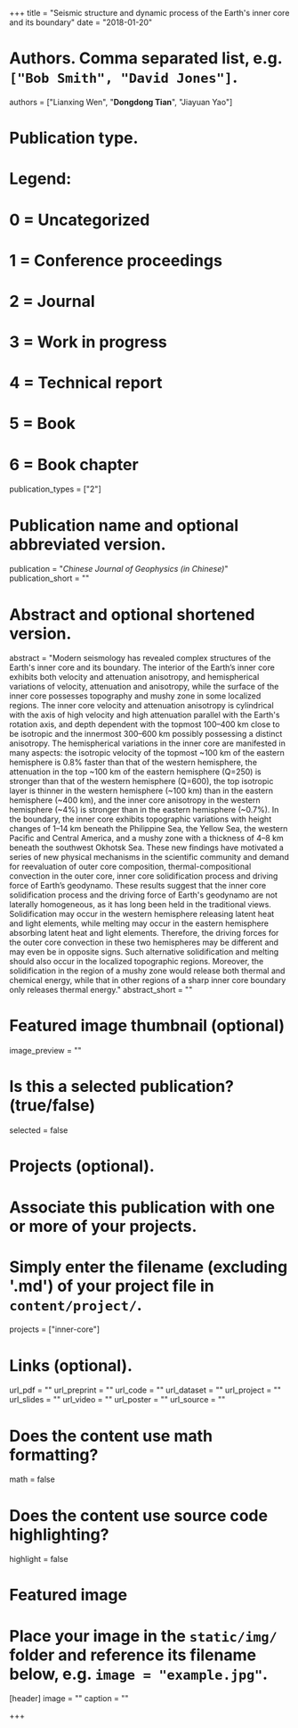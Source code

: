 +++
title = "Seismic structure and dynamic process of the Earth's inner core and its boundary"
date = "2018-01-20"

# Authors. Comma separated list, e.g. `["Bob Smith", "David Jones"]`.
authors = ["Lianxing Wen", "**Dongdong Tian**", "Jiayuan Yao"]

# Publication type.
# Legend:
# 0 = Uncategorized
# 1 = Conference proceedings
# 2 = Journal
# 3 = Work in progress
# 4 = Technical report
# 5 = Book
# 6 = Book chapter
publication_types = ["2"]

# Publication name and optional abbreviated version.
publication = "*Chinese Journal of Geophysics (in Chinese)*"
publication_short = ""

# Abstract and optional shortened version.
abstract = "Modern seismology has revealed complex structures of the Earth's inner core and its boundary. The interior of the Earth’s inner core exhibits both velocity and attenuation anisotropy, and hemispherical variations of velocity, attenuation and anisotropy, while the surface of the inner core possesses topography and mushy zone in some localized regions. The inner core velocity and attenuation anisotropy is cylindrical with the axis of high velocity and high attenuation parallel with the Earth's rotation axis, and depth dependent with the topmost 100–400 km close to be isotropic and the innermost 300–600 km possibly possessing a distinct anisotropy. The hemispherical variations in the inner core are manifested in many aspects: the isotropic velocity of the topmost ~100 km of the eastern hemisphere is 0.8% faster than that of the western hemisphere, the attenuation in the top ~100 km of the eastern hemisphere (Q=250) is stronger than that of the western hemisphere (Q=600), the top isotropic layer is thinner in the western hemisphere (~100 km) than in the eastern hemisphere (~400 km), and the inner core anisotropy in the western hemisphere (~4%) is stronger than in the eastern hemisphere (~0.7%). In the boundary, the inner core exhibits topographic variations with height changes of 1–14 km beneath the Philippine Sea, the Yellow Sea, the western Pacific and Central America, and a mushy zone with a thickness of 4–8 km beneath the southwest Okhotsk Sea. These new findings have motivated a series of new physical mechanisms in the scientific community and demand for reevaluation of outer core composition, thermal-compositional convection in the outer core, inner core solidification process and driving force of Earth’s geodynamo. These results suggest that the inner core solidification process and the driving force of Earth's geodynamo are not laterally homogeneous, as it has long been held in the traditional views. Solidification may occur in the western hemisphere releasing latent heat and light elements, while melting may occur in the eastern hemisphere absorbing latent heat and light elements. Therefore, the driving forces for the outer core convection in these two hemispheres may be different and may even be in opposite signs. Such alternative solidification and melting should also occur in the localized topographic regions. Moreover, the solidification in the region of a mushy zone would release both thermal and chemical energy, while that in other regions of a sharp inner core boundary only releases thermal energy."
abstract_short = ""

# Featured image thumbnail (optional)
image_preview = ""

# Is this a selected publication? (true/false)
selected = false

# Projects (optional).
#   Associate this publication with one or more of your projects.
#   Simply enter the filename (excluding '.md') of your project file in `content/project/`.
projects = ["inner-core"]

# Links (optional).
url_pdf = ""
url_preprint = ""
url_code = ""
url_dataset = ""
url_project = ""
url_slides = ""
url_video = ""
url_poster = ""
url_source = ""

# Does the content use math formatting?
math = false

# Does the content use source code highlighting?
highlight = false

# Featured image
# Place your image in the `static/img/` folder and reference its filename below, e.g. `image = "example.jpg"`.
[header]
image = ""
caption = ""

+++
